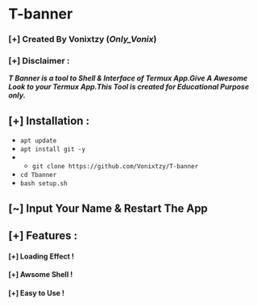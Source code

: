 # T-banner
### [+] Created By Vonixtzy (***Only_Vonix***)
### [+] Disclaimer :
***T Banner is a tool to Shell & Interface of Termux App.Give A Awesome Look to your Termux App.This Tool is created for Educational Purpose only.***

## [+] Installation :

* ```apt update```
* ```apt install git -y```
* * ```git clone https://github.com/Vonixtzy/T-banner```
* ```cd Tbanner```
* ```bash setup.sh```
## [~] Input Your Name & Restart The App
## [+] Features :
#### [+] Loading Effect !
#### [+] Awsome Shell !
#### [+] Easy to Use !
